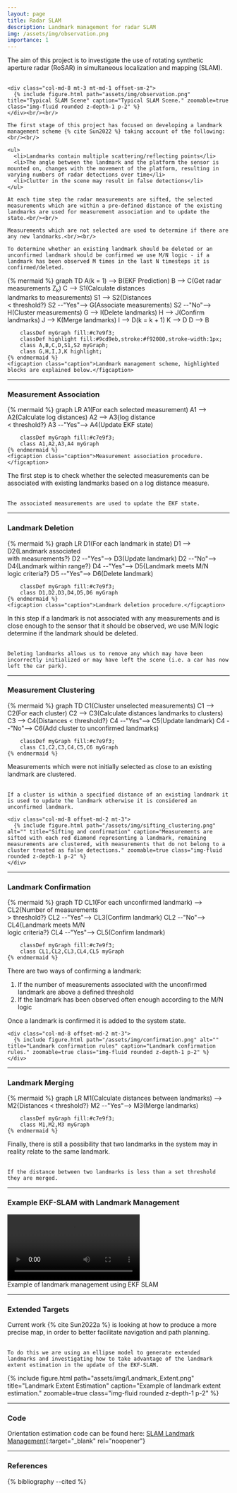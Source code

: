 ```yaml
---
layout: page
title: Radar SLAM
description: Landmark management for radar SLAM
img: /assets/img/observation.png
importance: 1
---
```


<div class="row align-items-top justify-content-center">
  <div class="col-md-7 mt-3 mt-md-0">
    The aim of this project is to investigate the use of rotating synthetic aperture radar (RoSAR) in simultaneous localization and mapping (SLAM).<br><br>

    <div class="col-md-8 mt-3 mt-md-1 offset-sm-2">
      {% include figure.html path="assets/img/observation.png" title="Typical SLAM Scene" caption="Typical SLAM Scene." zoomable=true class="img-fluid rounded z-depth-1 p-2" %}
    </div><br/><br/>

    The first stage of this project has focused on developing a landmark management scheme {% cite Sun2022 %} taking account of the following:<br/><br/>

    <ul>
      <li>Landmarks contain multiple scattering/reflecting points</li>
      <li>The angle between the landmark and the platform the sensor is mounted on, changes with the movement of the platform, resulting in varying numbers of radar detections over time</li>
      <li>Clutter in the scene may result in false detections</li>
    </ul>

    At each time step the radar measurements are sifted, the selected measurements which are within a pre-defined distance of the existing landmarks are used for measurement association and to update the state.<br/><br/>

    Measurements which are not selected are used to determine if there are any new landmarks.<br/><br/>

    To determine whether an existing landmark should be deleted or an unconfirmed landmark should be confirmed we use M/N logic - if a landmark has been observed M times in the last N timesteps it is confirmed/deleted.
  </div>
  <div class="col-md-5 mt-3 mt-md-1">
    {% mermaid %}
      graph TD
        A(k = 1) --> B(EKF Prediction)
        B --> C(Get radar measurements Z<sub>k</sub>)
        C --> S1(Calculate distances<br/>landmarks to measurements)
        S1 --> S2{Distances<br>< threshold?}
        S2 --"Yes"--> G(Associate measurements)
        S2 --"No"--> H(Cluster measurements)
        G --> I(Delete landmarks)
        H --> J(Confirm landmarks)
        J --> K(Merge landmarks)
        I --> D(k = k + 1)
        K --> D
        D --> B

        classDef myGraph fill:#c7e9f3;
        classDef highlight fill:#9cd9eb,stroke:#f92080,stroke-width:1px;
        class A,B,C,D,S1,S2 myGraph;
        class G,H,I,J,K highlight;
    {% endmermaid %}
    <figcaption class="caption">Landmark management scheme, highlighted blocks are explained below.</figcaption>
  </div>
</div>

---

### Measurement Association

<div class="row align-items-center justify-content-center">
  <div class="col-md-7 mt-3 mt-md-1">
    {% mermaid %}
      graph LR
        A1(For each selected measurement)
        A1 --> A2(Calculate log distances)
        A2 --> A3{log distance<br/> < threshold?}
        A3 --"Yes"--> A4(Update EKF state)

        classDef myGraph fill:#c7e9f3;
        class A1,A2,A3,A4 myGraph
    {% endmermaid %}
    <figcaption class="caption">Measurement association procedure.</figcaption>
  </div>
  <div class="col-md-5 mt-3 mt-md-1">
    The first step is to check whether the selected measurements can be associated with existing landmarks based on a log distance measure.<br/><br/>

    The associated measurements are used to update the EKF state.
  </div>
</div>

---

### Landmark Deletion

<div class="row align-items-center justify-content-center">
  <div class="col-md-7 mt-3 mt-md-1">
    {% mermaid %}
      graph LR
        D1(For each landmark in state)
        D1 --> D2{Landmark associated<br/> with measurements?}
        D2 --"Yes"--> D3(Update landmark)
        D2 --"No"--> D4{Landmark within range?}
        D4 --"Yes"--> D5{Landmark meets M/N<br/> logic criteria?}
        D5 --"Yes"--> D6(Delete landmark)

        classDef myGraph fill:#c7e9f3;
        class D1,D2,D3,D4,D5,D6 myGraph
    {% endmermaid %}
    <figcaption class="caption">Landmark deletion procedure.</figcaption>
  </div>
  <div class="col-md-5 mt-3 mt-md-1">
    In this step if a landmark is not associated with any measurements and is close enough to the sensor that it should be observed, we use M/N logic determine if the landmark should be deleted.<br/><br/>

    Deleting landmarks allows us to remove any which may have been incorrectly initialized or may have left the scene (i.e. a car has now left the car park).
  </div>
</div>

---

### Measurement Clustering

<div class="row align-items-center justify-content-center">
  <div class="col-md-4 mt-3 mt-md-1">
    {% mermaid %}
      graph TD
        C1(Cluster unselected measurements)
        C1 --> C2(For each cluster)
        C2 --> C3(Calculate distances landmarks to clusters)
        C3 --> C4{Distances < threshold?}
        C4 --"Yes"--> C5(Update landmark)
        C4 --"No"--> C6(Add cluster to unconfirmed landmarks)

        classDef myGraph fill:#c7e9f3;
        class C1,C2,C3,C4,C5,C6 myGraph
    {% endmermaid %}
  </div>
  <div class="col-md-8 mt-3 mt-md-1">
    Measurements which were not initially selected as close to an existing landmark are clustered.<br/><br/>

    If a cluster is within a specified distance of an existing landmark it is used to update the landmark otherwise it is considered an unconfirmed landmark.

    <div class="col-md-8 offset-md-2 mt-3">
      {% include figure.html path="/assets/img/sifting_clustering.png" alt="" title="Sifting and confirmation" caption="Measurements are sifted with each red diamond representing a landmark, remaining measurements are clustered, with measurements that do not belong to a cluster treated as false detections." zoomable=true class="img-fluid rounded z-depth-1 p-2" %}
    </div>
  </div>
</div>

---

### Landmark Confirmation

<div class="row align-items-center justify-content-center">
  <div class="col-md-4 mt-3 mt-md-1">
    {% mermaid %}
      graph TD
        CL1(For each unconfirmed landmark) --> CL2{Number of measurements<br/> > threshold?}
        CL2 --"Yes"--> CL3(Confirm landmark)
        CL2 --"No"--> CL4{Landmark meets M/N<br/> logic criteria?}
        CL4 --"Yes"--> CL5(Confirm landmark)

        classDef myGraph fill:#c7e9f3;
        class CL1,CL2,CL3,CL4,CL5 myGraph
    {% endmermaid %}
  </div>
  <div class="col-md-8 mt-3 mt-md-1">
    There are two ways of confirming a landmark:
    <ol>
      <li>If the number of measurements associated with the unconfirmed landmark are above a defined threshold</li>
      <li>If the landmark has been observed often enough according to the M/N logic</li>
    </ol>
    Once a landmark is confirmed it is added to the system state.

    <div class="col-md-8 offset-md-2 mt-3">
      {% include figure.html path="/assets/img/confirmation.png" alt="" title="Landmark confirmation rules" caption="Landmark confirmation rules." zoomable=true class="img-fluid rounded z-depth-1 p-2" %}
    </div>
  </div>
</div>

---

### Landmark Merging

<div class="row align-items-center justify-content-center">
  <div class="col-md-7 mt-3 mt-md-1">
    {% mermaid %}
      graph LR
        M1(Calculate distances between landmarks) --> M2{Distances < threshold?}
        M2 --"Yes"--> M3(Merge landmarks)

        classDef myGraph fill:#c7e9f3;
        class M1,M2,M3 myGraph
    {% endmermaid %}
  </div>
  <div class="col-md-5 mt-3 mt-md-1">
    Finally, there is still a possibility that two landmarks in the system may in reality relate to the same landmark.<br/><br/>

    If the distance between two landmarks is less than a set threshold they are merged.
  </div>
</div>

---

### Example EKF-SLAM with Landmark Management

<div class="row justify-content-center">
  <div class="col-md-6 mt-3 mt-md-0">
    <div class="embed-responsive embed-responsive-4by3">
      <video class="embed-responsive-item" preload="metadata" controls="" src="../../assets/img/radarSLAM_sim.mp4" type='video/mp4'> </video>
    </div>
    <figcaption class="caption">Example of landmark management using EKF SLAM</figcaption>
  </div>
</div>

---

### Extended Targets

<div class="row align-items-top justify-content-center">
  <div class="col-md-7 mt-3 mt-md-1">
    Current work {% cite Sun2022a %} is looking at how to produce a more precise map, in order to better facilitate navigation and path planning.<br/><br/>

    To do this we are using an ellipse model to generate extended landmarks and investigating how to take advantage of the landmark extent estimation in the update of the EKF-SLAM.
  </div>
  <div class="col-md-5 mt-3 mt-md-1">
    {% include figure.html path="assets/img/Landmark_Extent.png" title="Landmark Extent Estimation" caption="Example of landmark extent estimation." zoomable=true class="img-fluid rounded z-depth-1 p-2" %}
  </div>
</div>

---

### Code
Orientation estimation code can be found here: [SLAM Landmark Management](https://github.com/shuai000/SLAM_LandmarkManagement){:target="_blank" rel="noopener"}

---

### References
<div class="references">
  {% bibliography --cited %}
</div>
